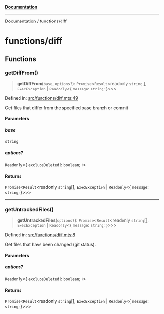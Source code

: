 [**Documentation**](../README.md)

---

[Documentation](../README.md) / functions/diff

# functions/diff

## Functions

### getDiffFrom()

> **getDiffFrom**(`base`, `options?`): `Promise`\<`Result`\<readonly `string`[], `ExecException` \| `Readonly`\<\{ `message`: `string`; \}\>\>\>

Defined in: [src/functions/diff.mts:49](https://github.com/noshiro-pf/ts-repo-utils/blob/main/src/functions/diff.mts#L49)

Get files that differ from the specified base branch or commit

#### Parameters

##### base

`string`

##### options?

`Readonly`\<\{ `excludeDeleted?`: `boolean`; \}\>

#### Returns

`Promise`\<`Result`\<readonly `string`[], `ExecException` \| `Readonly`\<\{ `message`: `string`; \}\>\>\>

---

### getUntrackedFiles()

> **getUntrackedFiles**(`options?`): `Promise`\<`Result`\<readonly `string`[], `ExecException` \| `Readonly`\<\{ `message`: `string`; \}\>\>\>

Defined in: [src/functions/diff.mts:8](https://github.com/noshiro-pf/ts-repo-utils/blob/main/src/functions/diff.mts#L8)

Get files that have been changed (git status).

#### Parameters

##### options?

`Readonly`\<\{ `excludeDeleted?`: `boolean`; \}\>

#### Returns

`Promise`\<`Result`\<readonly `string`[], `ExecException` \| `Readonly`\<\{ `message`: `string`; \}\>\>\>
